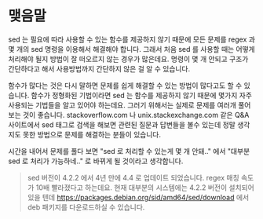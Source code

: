 # 맺음말


sed 는 필요에 따라 사용할 수 있는 함수를 제공하지 않기 때문에 모든 문제를 regex 과 몇 개의 sed 명령을 이용해서 해결해야 합니다.
그래서 처음 sed 를 사용할 때는 어떻게 처리해야 될지 방법이 잘 떠오르지 않는 경우가 많은데요.
명령이 몇 개 안되고 구조가 간단하다고 해서 사용방법까지 간단하지 않은 걸 알 수 있습니다.

함수가 많다는 것은 다시 말하면 문제를 쉽게 해결할 수 있는 방법이 많다고도 할 수 있습니다.
함수가 정형화된 기법이라면 sed 는 함수를 제공하지 않기 때문에 몇가지 자주 사용되는 기법들을 알고 있어야 하는데요.
그러기 위해서는 실제로 문제를 여러개 풀어보는 것이 좋습니다.
stackoverflow.com 나 unix.stackexchange.com 같은 Q&A 사이트에서 
sed 태그로 검색을 해보면 관련된 질문과 답변들을 볼수 있는데 정말 생각지도 못한 방법으로 문제를 해결하는 분들이 있습니다.

시간을 내어서 문제를 풀다 보면 "sed 로 처리할 수 있는게 몇 개 안돼.." 에서 "대부분 sed 로 처리가 가능하네.."
로 바뀌게 될 것이라고 생각합니다.


> sed 버전이 4.2.2  에서 4년 만에 4.4 로 업데이트 되었습니다.
> regex 매칭 속도가 10배 빨라졌다고 하는데요. 현재 대부분의 시스템에는 4.2.2 버전이 설치되어 있을 텐데
> https://packages.debian.org/sid/amd64/sed/download 에서 deb 패키지를 다운로드하실 수 있습니다.

